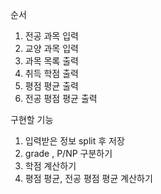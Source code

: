 순서
1. 전공 과목 입력
2. 교양 과목 입력
3. 과목 목록 출력
4. 취득 학점 출력
5. 평점 평균 출력
6. 전공 평점 평균 출력

구현할 기능
1. 입력받은 정보 split 후 저장
2. grade , P/NP 구분하기
3. 학점 계산하기
4. 평점 평균, 전공 평점 평균 계산하기